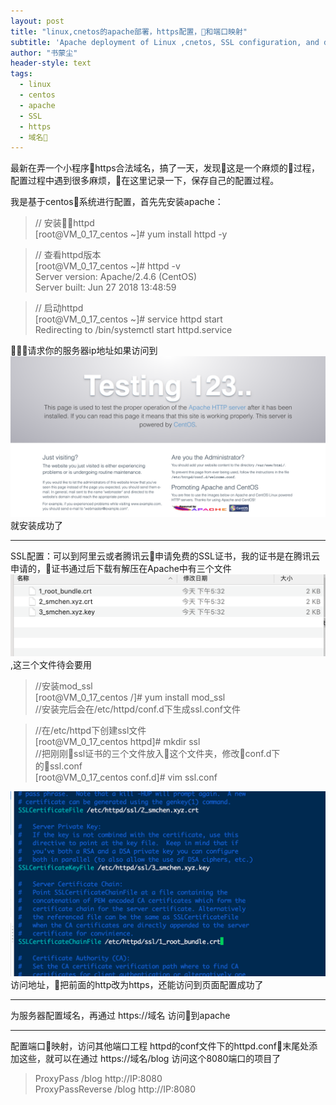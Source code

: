 ```yaml
---
layout: post
title: "linux,cnetos的apache部署，https配置，和端口映射"
subtitle: 'Apache deployment of Linux ,cnetos, SSL configuration, and domain mapping'
author: "书蒙尘"
header-style: text
tags:
  - linux
  - centos
  - apache
  - SSL
  - https
  - 域名
---
```


最新在弄一个小程序https合法域名，搞了一天，发现这是一个麻烦的过程，配置过程中遇到很多麻烦，在这里记录一下，保存自己的配置过程。

我是基于centos系统进行配置，首先先安装apache：

> // 安装httpd  
[root@VM_0_17_centos ~]# yum install httpd -y

> // 查看httpd版本  
[root@VM_0_17_centos ~]# httpd -v  
Server version: Apache/2.4.6 (CentOS)  
Server built:   Jun 27 2018 13:48:59

> // 启动httpd  
[root@VM_0_17_centos ~]# service httpd start  
Redirecting to /bin/systemctl start httpd.service

请求你的服务器ip地址如果访问到![img](/img/201810/apache.png)就安装成功了

---

SSL配置：可以到阿里云或者腾讯云申请免费的SSL证书，我的证书是在腾讯云申请的，证书通过后下载有解压在Apache中有三个文件![img](/img/201810/SSL.png),这三个文件待会要用



> //安装mod_ssl  
[root@VM_0_17_centos /]# yum install mod_ssl  
//安装完后会在/etc/httpd/conf.d下生成ssl.conf文件

> //在/etc/httpd下创建ssl文件  
[root@VM_0_17_centos httpd]# mkdir ssl  
//把刚刚ssl证书的三个文件放入这个文件夹，修改conf.d下的ssl.conf  
[root@VM_0_17_centos conf.d]# vim ssl.conf

![img](/img/201810/sslConf.png)
访问地址，把前面的http改为https，还能访问到页面配置成功了

---
为服务器配置域名，再通过 https://域名 访问到apache

---
配置端口映射，访问其他端口工程
httpd的conf文件下的httpd.conf末尾处添加这些，就可以在通过 https://域名/blog 访问这个8080端口的项目了

> ProxyPass  /blog http://IP:8080  
ProxyPassReverse  /blog http://IP:8080
